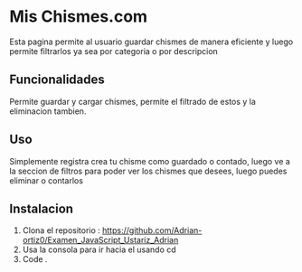# Mis Chismes.com

Esta pagina permite al usuario guardar chismes de manera eficiente y luego permite filtrarlos ya sea por categoria o por descripcion

## Funcionalidades

Permite guardar y cargar chismes, permite el filtrado de estos y la eliminacion tambien.

## Uso

Simplemente registra crea tu chisme como guardado o contado, luego ve a la seccion de filtros para poder ver los chismes que desees, luego puedes eliminar o contarlos

## Instalacion

1. Clona el repositorio : https://github.com/Adrian-ortiz0/Examen_JavaScript_Ustariz_Adrian
2. Usa la consola para ir hacia el usando cd
3. Code .

